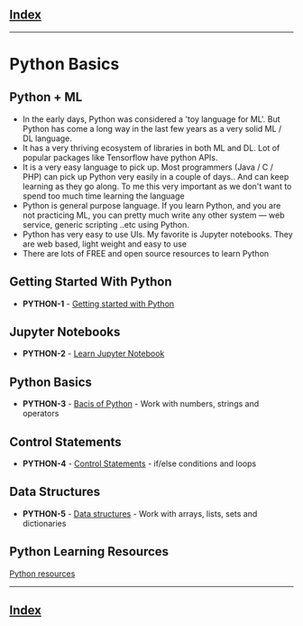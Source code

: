<link rel='stylesheet' href='../assets/css/main.css'/>

## [Index](../README.md)

---

# Python Basics

## Python + ML

- In the early days, Python was considered a 'toy language for ML'.  But Python has come a long way in the last few years as a very solid ML / DL language.
- It has a very thriving ecosystem of libraries in both ML and DL.  Lot of popular packages like Tensorflow have python APIs.
- It is a very easy language to pick up.  Most programmers (Java / C / PHP) can pick up Python very easily in a couple of days.. And can keep learning as they go along.   To me this very important as we don't want to spend too much time learning the language
- Python is  general purpose language.  If you learn Python, and you are not practicing ML, you can pretty much write any other system — web service, generic scripting ..etc using Python.
- Python has very easy to use UIs.  My favorite is Jupyter notebooks. They are web based, light weight and easy to use
- There are lots of FREE and open source resources to learn Python

## Getting Started With Python

* **PYTHON-1** - [Getting started with Python](1-python-getting-started.md)

## Jupyter Notebooks

* **PYTHON-2** - [Learn Jupyter Notebook](2-jupyter-notebook.md)

## Python Basics

* **PYTHON-3** - [Bacis of Python](3-basics.md) - Work with numbers, strings and operators

## Control Statements

* **PYTHON-4** - [Control Statements](4-control.md) - if/else conditions and loops

## Data Structures

* **PYTHON-5** - [Data structures](5-data-structures.md) - Work with arrays, lists, sets and dictionaries

## Python Learning Resources

[Python resources](python-resources.md)

---

## [Index](../README.md)
